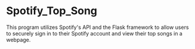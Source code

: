 # Spotify_Top_Song
This program utilizes Spotify's API and the Flask framework to allow users to securely sign in to their Spotify account and view their top songs in a webpage.
